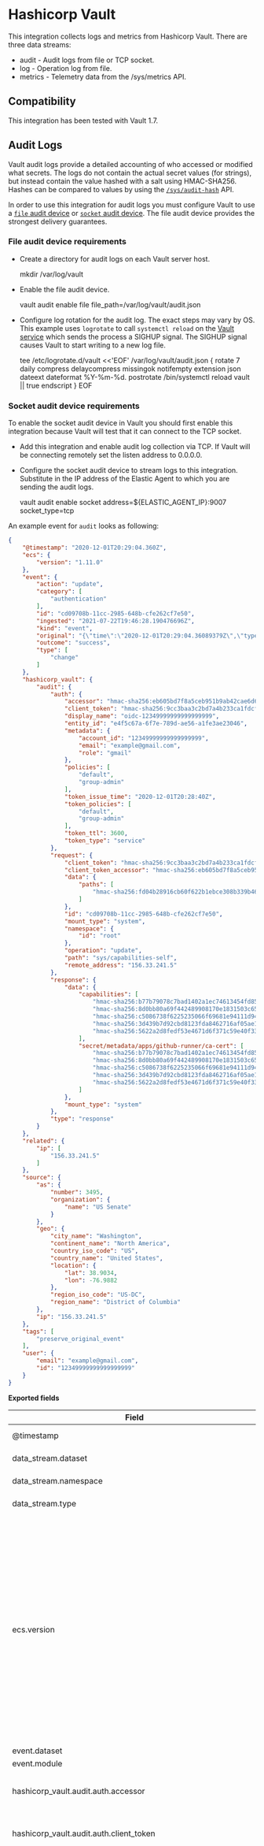 # Hashicorp Vault

This integration collects logs and metrics from Hashicorp Vault. There are
three data streams:

- audit - Audit logs from file or TCP socket.
- log - Operation log from file.
- metrics - Telemetry data from the /sys/metrics API.

## Compatibility

This integration has been tested with Vault 1.7.

## Audit Logs

Vault audit logs provide a detailed accounting of who accessed or modified what
secrets. The logs do not contain the actual secret values (for strings), but
instead contain the value hashed with a salt using HMAC-SHA256. Hashes can be
compared to values by using the
[`/sys/audit-hash`](https://www.vaultproject.io/api/system/audit-hash.html) API.

In order to use this integration for audit logs you must configure Vault
to use a [`file` audit device](https://www.vaultproject.io/docs/audit/file)
or [`socket` audit device](https://www.vaultproject.io/docs/audit/socket). The
file audit device provides the strongest delivery guarantees.

### File audit device requirements

- Create a directory for audit logs on each Vault server host.

    mkdir /var/log/vault

- Enable the file audit device.

    vault audit enable file file_path=/var/log/vault/audit.json

- Configure log rotation for the audit log. The exact steps may vary by OS.
This example uses `logrotate` to call `systemctl reload` on the
[Vault service](https://learn.hashicorp.com/tutorials/vault/deployment-guide#step-3-configure-systemd)
which sends the process a SIGHUP signal. The SIGHUP signal causes Vault to start
writing to a new log file.
  
    tee /etc/logrotate.d/vault <<'EOF'
    /var/log/vault/audit.json {
      rotate 7
      daily
      compress
      delaycompress
      missingok
      notifempty
      extension json
      dateext
      dateformat %Y-%m-%d.
      postrotate
          /bin/systemctl reload vault || true
      endscript
    }
    EOF
  
### Socket audit device requirements

To enable the socket audit device in Vault you should first enable this
integration because Vault will test that it can connect to the TCP socket.

- Add this integration and enable audit log collection via TCP. If Vault will
be connecting remotely set the listen address to 0.0.0.0.
  
- Configure the socket audit device to stream logs to this integration.
Substitute in the IP address of the Elastic Agent to which you are sending the
audit logs.

    vault audit enable socket address=${ELASTIC_AGENT_IP}:9007 socket_type=tcp

An example event for `audit` looks as following:

```json
{
    "@timestamp": "2020-12-01T20:29:04.360Z",
    "ecs": {
        "version": "1.11.0"
    },
    "event": {
        "action": "update",
        "category": [
            "authentication"
        ],
        "id": "cd09708b-11cc-2985-648b-cfe262cf7e50",
        "ingested": "2021-07-22T19:46:28.190476696Z",
        "kind": "event",
        "original": "{\"time\":\"2020-12-01T20:29:04.36089379Z\",\"type\":\"response\",\"auth\":{\"client_token\":\"hmac-sha256:9cc3baa3c2bd7a4b233ca1fdcf69df91c8f2a9f14ddda54a4039190f581dd327\",\"accessor\":\"hmac-sha256:eb605bd7f8a5ceb951b9ab42cae6d6c3f12f203cb2c2a78e33e899f77dceb931\",\"display_name\":\"oidc-12349999999999999999\",\"policies\":[\"default\",\"group-admin\"],\"token_policies\":[\"default\",\"group-admin\"],\"metadata\":{\"account_id\":\"12349999999999999999\",\"email\":\"example@gmail.com\",\"role\":\"gmail\"},\"entity_id\":\"e4f5c67a-6f7e-789d-ae56-a1fe3ae23046\",\"token_type\":\"service\",\"token_ttl\":3600,\"token_issue_time\":\"2020-12-01T20:28:40Z\"},\"request\":{\"id\":\"cd09708b-11cc-2985-648b-cfe262cf7e50\",\"operation\":\"update\",\"mount_type\":\"system\",\"client_token\":\"hmac-sha256:9cc3baa3c2bd7a4b233ca1fdcf69df91c8f2a9f14ddda54a4039190f581dd327\",\"client_token_accessor\":\"hmac-sha256:eb605bd7f8a5ceb951b9ab42cae6d6c3f12f203cb2c2a78e33e899f77dceb931\",\"namespace\":{\"id\":\"root\"},\"path\":\"sys/capabilities-self\",\"data\":{\"paths\":[\"hmac-sha256:fd04b28916cb60f622b1ebce308b339b468f5da93fa735f985f4435049627a27\"]},\"remote_address\":\"156.33.241.5\"},\"response\":{\"mount_type\":\"system\",\"data\":{\"capabilities\":[\"hmac-sha256:b77b79078c7bad1402a1ec74613454fd85efa203f1aa557fd2a9718cfd4ef367\",\"hmac-sha256:8d0bb80a69f442489908170e1831503c65b2f9d45a3250eac21fc16840416e5a\",\"hmac-sha256:c5086738f6225235066f69681e94111d94a45a268e9f0c64c6105073e32e8176\",\"hmac-sha256:3d439b7d92cbd8123fda8462716af05ae15710c8e2905eaba8d5452fccbad2f2\",\"hmac-sha256:5622a2d8fedf53e4671d6f371c59e40f3379030815fd4bb4126fdedce5fc87bb\"],\"secret/metadata/apps/github-runner/ca-cert\":[\"hmac-sha256:b77b79078c7bad1402a1ec74613454fd85efa203f1aa557fd2a9718cfd4ef367\",\"hmac-sha256:8d0bb80a69f442489908170e1831503c65b2f9d45a3250eac21fc16840416e5a\",\"hmac-sha256:c5086738f6225235066f69681e94111d94a45a268e9f0c64c6105073e32e8176\",\"hmac-sha256:3d439b7d92cbd8123fda8462716af05ae15710c8e2905eaba8d5452fccbad2f2\",\"hmac-sha256:5622a2d8fedf53e4671d6f371c59e40f3379030815fd4bb4126fdedce5fc87bb\"]}}}",
        "outcome": "success",
        "type": [
            "change"
        ]
    },
    "hashicorp_vault": {
        "audit": {
            "auth": {
                "accessor": "hmac-sha256:eb605bd7f8a5ceb951b9ab42cae6d6c3f12f203cb2c2a78e33e899f77dceb931",
                "client_token": "hmac-sha256:9cc3baa3c2bd7a4b233ca1fdcf69df91c8f2a9f14ddda54a4039190f581dd327",
                "display_name": "oidc-12349999999999999999",
                "entity_id": "e4f5c67a-6f7e-789d-ae56-a1fe3ae23046",
                "metadata": {
                    "account_id": "12349999999999999999",
                    "email": "example@gmail.com",
                    "role": "gmail"
                },
                "policies": [
                    "default",
                    "group-admin"
                ],
                "token_issue_time": "2020-12-01T20:28:40Z",
                "token_policies": [
                    "default",
                    "group-admin"
                ],
                "token_ttl": 3600,
                "token_type": "service"
            },
            "request": {
                "client_token": "hmac-sha256:9cc3baa3c2bd7a4b233ca1fdcf69df91c8f2a9f14ddda54a4039190f581dd327",
                "client_token_accessor": "hmac-sha256:eb605bd7f8a5ceb951b9ab42cae6d6c3f12f203cb2c2a78e33e899f77dceb931",
                "data": {
                    "paths": [
                        "hmac-sha256:fd04b28916cb60f622b1ebce308b339b468f5da93fa735f985f4435049627a27"
                    ]
                },
                "id": "cd09708b-11cc-2985-648b-cfe262cf7e50",
                "mount_type": "system",
                "namespace": {
                    "id": "root"
                },
                "operation": "update",
                "path": "sys/capabilities-self",
                "remote_address": "156.33.241.5"
            },
            "response": {
                "data": {
                    "capabilities": [
                        "hmac-sha256:b77b79078c7bad1402a1ec74613454fd85efa203f1aa557fd2a9718cfd4ef367",
                        "hmac-sha256:8d0bb80a69f442489908170e1831503c65b2f9d45a3250eac21fc16840416e5a",
                        "hmac-sha256:c5086738f6225235066f69681e94111d94a45a268e9f0c64c6105073e32e8176",
                        "hmac-sha256:3d439b7d92cbd8123fda8462716af05ae15710c8e2905eaba8d5452fccbad2f2",
                        "hmac-sha256:5622a2d8fedf53e4671d6f371c59e40f3379030815fd4bb4126fdedce5fc87bb"
                    ],
                    "secret/metadata/apps/github-runner/ca-cert": [
                        "hmac-sha256:b77b79078c7bad1402a1ec74613454fd85efa203f1aa557fd2a9718cfd4ef367",
                        "hmac-sha256:8d0bb80a69f442489908170e1831503c65b2f9d45a3250eac21fc16840416e5a",
                        "hmac-sha256:c5086738f6225235066f69681e94111d94a45a268e9f0c64c6105073e32e8176",
                        "hmac-sha256:3d439b7d92cbd8123fda8462716af05ae15710c8e2905eaba8d5452fccbad2f2",
                        "hmac-sha256:5622a2d8fedf53e4671d6f371c59e40f3379030815fd4bb4126fdedce5fc87bb"
                    ]
                },
                "mount_type": "system"
            },
            "type": "response"
        }
    },
    "related": {
        "ip": [
            "156.33.241.5"
        ]
    },
    "source": {
        "as": {
            "number": 3495,
            "organization": {
                "name": "US Senate"
            }
        },
        "geo": {
            "city_name": "Washington",
            "continent_name": "North America",
            "country_iso_code": "US",
            "country_name": "United States",
            "location": {
                "lat": 38.9034,
                "lon": -76.9882
            },
            "region_iso_code": "US-DC",
            "region_name": "District of Columbia"
        },
        "ip": "156.33.241.5"
    },
    "tags": [
        "preserve_original_event"
    ],
    "user": {
        "email": "example@gmail.com",
        "id": "12349999999999999999"
    }
}
```

**Exported fields**

| Field | Description | Type |
|---|---|---|
| @timestamp | Event timestamp. | date |
| data_stream.dataset | Data stream dataset. | constant_keyword |
| data_stream.namespace | Data stream namespace. | constant_keyword |
| data_stream.type | Data stream type. | constant_keyword |
| ecs.version | ECS version this event conforms to. `ecs.version` is a required field and must exist in all events. When querying across multiple indices -- which may conform to slightly different ECS versions -- this field lets integrations adjust to the schema version of the events. | keyword |
| event.dataset | Event dataset | constant_keyword |
| event.module | Event module | constant_keyword |
| hashicorp_vault.audit.auth.accessor | This is an HMAC of the client token accessor | keyword |
| hashicorp_vault.audit.auth.client_token | This is an HMAC of the client's token ID. | keyword |
| hashicorp_vault.audit.auth.display_name | Display name is a non-security sensitive identifier that is applicable to this auth. It is used for logging and prefixing of dynamic secrets. For example, it may be "armon" for the github credential backend. If the client token is used to generate a SQL credential, the user may be "github-armon-uuid". This is to help identify the source without using audit tables. | keyword |
| hashicorp_vault.audit.auth.entity_id | Entity ID is the identifier of the entity in identity store to which the identity of the authenticating client belongs to. | keyword |
| hashicorp_vault.audit.auth.external_namespace_policies | External namespace policies represent the policies authorized from different namespaces indexed by respective namespace identifiers. | flattened |
| hashicorp_vault.audit.auth.identity_policies | These are the policies sourced from the identity. | keyword |
| hashicorp_vault.audit.auth.metadata | This will contain a list of metadata key/value pairs associated with the authenticated user. | flattened |
| hashicorp_vault.audit.auth.no_default_policy | Indicates that the default policy should not be added by core when creating a token. The default policy will still be added if it's explicitly defined. | boolean |
| hashicorp_vault.audit.auth.policies | Policies is the list of policies that the authenticated user is associated with. | keyword |
| hashicorp_vault.audit.auth.remaining_uses |  | long |
| hashicorp_vault.audit.auth.token_issue_time |  | date |
| hashicorp_vault.audit.auth.token_policies | These are the policies sourced from the token. | keyword |
| hashicorp_vault.audit.auth.token_ttl |  | long |
| hashicorp_vault.audit.auth.token_type |  | keyword |
| hashicorp_vault.audit.error | If an error occurred with the request, the error message is included in this field's value. | keyword |
| hashicorp_vault.audit.request.client_token | This is an HMAC of the client's token ID. | keyword |
| hashicorp_vault.audit.request.client_token_accessor | This is an HMAC of the client token accessor. | keyword |
| hashicorp_vault.audit.request.data | The data object will contain secret data in key/value pairs. | flattened |
| hashicorp_vault.audit.request.headers | Additional HTTP headers specified by the client as part of the request. | flattened |
| hashicorp_vault.audit.request.id | This is the unique request identifier. | keyword |
| hashicorp_vault.audit.request.mount_type |  | keyword |
| hashicorp_vault.audit.request.namespace.id |  | keyword |
| hashicorp_vault.audit.request.namespace.path |  | keyword |
| hashicorp_vault.audit.request.operation | This is the type of operation which corresponds to path capabilities and is expected to be one of: create, read, update, delete, or list. | keyword |
| hashicorp_vault.audit.request.path | The requested Vault path for operation. | keyword |
| hashicorp_vault.audit.request.policy_override | Policy override indicates that the requestor wishes to override soft-mandatory Sentinel policies. | boolean |
| hashicorp_vault.audit.request.remote_address | The IP address of the client making the request. | ip |
| hashicorp_vault.audit.request.wrap_ttl | If the token is wrapped, this displays configured wrapped TTL in seconds. | long |
| hashicorp_vault.audit.response.auth.accessor |  | keyword |
| hashicorp_vault.audit.response.auth.client_token |  | keyword |
| hashicorp_vault.audit.response.auth.display_name |  | keyword |
| hashicorp_vault.audit.response.auth.entity_id |  | keyword |
| hashicorp_vault.audit.response.auth.external_namespace_policies |  | flattened |
| hashicorp_vault.audit.response.auth.identity_policies |  | keyword |
| hashicorp_vault.audit.response.auth.metadata |  | flattened |
| hashicorp_vault.audit.response.auth.no_default_policy |  | boolean |
| hashicorp_vault.audit.response.auth.num_uses |  | long |
| hashicorp_vault.audit.response.auth.policies |  |  |
| hashicorp_vault.audit.response.auth.token_issue_time |  | date |
| hashicorp_vault.audit.response.auth.token_policies |  | keyword |
| hashicorp_vault.audit.response.auth.token_ttl | Time to live for the token in seconds. | long |
| hashicorp_vault.audit.response.auth.token_type |  | keyword |
| hashicorp_vault.audit.response.data | Response payload. | flattened |
| hashicorp_vault.audit.response.headers | Headers will contain the http headers from the plugin that it wishes to have as part of the output. | flattened |
| hashicorp_vault.audit.response.mount_type |  | keyword |
| hashicorp_vault.audit.response.redirect | Redirect is an HTTP URL to redirect to for further authentication. This is only valid for credential backends. This will be blanked for any logical backend and ignored. | keyword |
| hashicorp_vault.audit.response.wrap_info.accessor | The token accessor for the wrapped response token. | keyword |
| hashicorp_vault.audit.response.wrap_info.creation_path | Creation path is the original request path that was used to create the wrapped response. | keyword |
| hashicorp_vault.audit.response.wrap_info.creation_time | The creation time. This can be used with the TTL to figure out an expected expiration. | date |
| hashicorp_vault.audit.response.wrap_info.token | The token containing the wrapped response. | keyword |
| hashicorp_vault.audit.response.wrap_info.ttl | Specifies the desired TTL of the wrapping token. | long |
| hashicorp_vault.audit.response.wrap_info.wrapped_accessor | The token accessor for the wrapped response token. | keyword |
| hashicorp_vault.audit.type | Audit record type (request or response). | keyword |
| input.type |  | keyword |
| log.file.path | Full path to the log file this event came from, including the file name. It should include the drive letter, when appropriate. If the event wasn't read from a log file, do not populate this field. | keyword |
| log.offset |  | long |
| log.source.address | Source address (IP and port) of the log message. | keyword |
| message | For log events the message field contains the log message, optimized for viewing in a log viewer. For structured logs without an original message field, other fields can be concatenated to form a human-readable summary of the event. If multiple messages exist, they can be combined into one message. | text |
| nomad.allocation.id | Nomad allocation ID | keyword |
| nomad.namespace | Nomad namespace. | keyword |
| nomad.node.id | Nomad node ID. | keyword |
| nomad.task.name | Nomad task name. | keyword |
| related.ip | All of the IPs seen on your event. | ip |
| source.as.number | Unique number allocated to the autonomous system. The autonomous system number (ASN) uniquely identifies each network on the Internet. | long |
| source.as.organization.name | Organization name. | keyword |
| source.geo.city_name | City name. | keyword |
| source.geo.continent_name | Name of the continent. | keyword |
| source.geo.country_iso_code | Country ISO code. | keyword |
| source.geo.country_name | Country name. | keyword |
| source.geo.location | Longitude and latitude. | geo_point |
| source.geo.region_iso_code | Region ISO code. | keyword |
| source.geo.region_name | Region name. | keyword |
| source.ip | IP address of the source (IPv4 or IPv6). | ip |
| tags | List of keywords used to tag each event. | keyword |
| user.email | User email address. | keyword |
| user.id | Unique identifier of the user. | keyword |


## Operational Logs

Vault outputs its logs to stdout. In order to use the package to collect the
operational log you will need to direct its output to a file.

This table shows how the Vault field names are mapped in events. The remaining
structured data fields (indicated by the `*`) are placed under
`hashicorp_vault.log` which is mapped as `flattened` to allow for arbitrary
fields without causing mapping explosions or type conflicts.

| Original Field 	| Package Field         	|
|----------------	|-----------------------	|
| `@timestamp`   	| `@timestamp`          	|
| `@module`      	| `log.logger`          	|
| `@level`       	| `log.level`           	|
| `@message`     	| `message`             	|
| `*`            	| `hashicorp_vault.log` 	|

### Requirements

By default, Vault uses its `standard` log output as opposed to `json`. Please
enable the JSON output in order to have the log data in a structured format. In
a config file for Vault add the following:

```hcl
log_format = "json"
```

An example event for `log` looks as following:

```json
{
    "@timestamp": "2021-07-09T17:20:27.182Z",
    "ecs": {
        "version": "1.11.0"
    },
    "event": {
        "ingested": "2021-07-22T19:26:33.689669663Z",
        "kind": "event",
        "original": "{\"@level\":\"info\",\"@message\":\"starting listener\",\"@module\":\"core.cluster-listener.tcp\",\"@timestamp\":\"2021-07-09T17:20:27.182327Z\",\"listener_address\":{\"IP\":\"0.0.0.0\",\"Port\":8201,\"Zone\":\"\"}}"
    },
    "hashicorp_vault": {
        "log": {
            "listener_address": {
                "IP": "0.0.0.0",
                "Port": 8201,
                "Zone": ""
            }
        }
    },
    "log": {
        "level": "info",
        "logger": "core.cluster-listener.tcp"
    },
    "message": "starting listener",
    "tags": [
        "preserve_original_event"
    ]
}
```

**Exported fields**

| Field | Description | Type |
|---|---|---|
| @timestamp | Event timestamp. | date |
| data_stream.dataset | Data stream dataset. | constant_keyword |
| data_stream.namespace | Data stream namespace. | constant_keyword |
| data_stream.type | Data stream type. | constant_keyword |
| ecs.version | ECS version this event conforms to. `ecs.version` is a required field and must exist in all events. When querying across multiple indices -- which may conform to slightly different ECS versions -- this field lets integrations adjust to the schema version of the events. | keyword |
| event.dataset | Event dataset | constant_keyword |
| event.module | Event module | constant_keyword |
| file.path | Full path to the file, including the file name. It should include the drive letter, when appropriate. | keyword |
| hashicorp_vault.log |  | flattened |
| input.type |  | keyword |
| log.file.path | Full path to the log file this event came from, including the file name. It should include the drive letter, when appropriate. If the event wasn't read from a log file, do not populate this field. | keyword |
| log.level | Original log level of the log event. If the source of the event provides a log level or textual severity, this is the one that goes in `log.level`. If your source doesn't specify one, you may put your event transport's severity here (e.g. Syslog severity). Some examples are `warn`, `err`, `i`, `informational`. | keyword |
| log.logger | The name of the logger inside an application. This is usually the name of the class which initialized the logger, or can be a custom name. | keyword |
| log.offset |  | long |
| message | For log events the message field contains the log message, optimized for viewing in a log viewer. For structured logs without an original message field, other fields can be concatenated to form a human-readable summary of the event. If multiple messages exist, they can be combined into one message. | text |
| tags | List of keywords used to tag each event. | keyword |


## Metrics

Vault can provide [telemetry](https://www.vaultproject.io/docs/configuration/telemetry)
information in the form of Prometheus metrics. You can verify that metrics are
enabled by making an HTTP request to
`http://vault_server:8200/v1/sys/metrics?format=prometheus` on your Vault server.

### Requirements

You must configure the Vault prometheus endpoint to disable the hostname
prefixing. It's recommended to also enable the hostname label.

```hcl
telemetry {
  disable_hostname = true
  enable_hostname_label = true
}
```

**Exported fields**

| Field | Description | Type |
|---|---|---|
| @timestamp | Event timestamp. | date |
| data_stream.dataset | Data stream dataset. | constant_keyword |
| data_stream.namespace | Data stream namespace. | constant_keyword |
| data_stream.type | Data stream type. | constant_keyword |
| ecs.version | ECS version this event conforms to. `ecs.version` is a required field and must exist in all events. When querying across multiple indices -- which may conform to slightly different ECS versions -- this field lets integrations adjust to the schema version of the events. | keyword |
| event.dataset | Event dataset | constant_keyword |
| event.module | Event module | constant_keyword |
| hashicorp_vault.metrics.go_gc_duration_seconds.value |  | unsigned_long |
| hashicorp_vault.metrics.go_gc_duration_seconds_count.counter |  | unsigned_long |
| hashicorp_vault.metrics.go_gc_duration_seconds_count.rate |  | float |
| hashicorp_vault.metrics.go_gc_duration_seconds_sum.counter |  | unsigned_long |
| hashicorp_vault.metrics.go_gc_duration_seconds_sum.rate |  | float |
| hashicorp_vault.metrics.go_goroutines.value |  | unsigned_long |
| hashicorp_vault.metrics.go_info.value |  | unsigned_long |
| hashicorp_vault.metrics.go_memstats_alloc_bytes.value |  | unsigned_long |
| hashicorp_vault.metrics.go_memstats_alloc_bytes_total.counter |  | unsigned_long |
| hashicorp_vault.metrics.go_memstats_alloc_bytes_total.rate |  | float |
| hashicorp_vault.metrics.go_memstats_buck_hash_sys_bytes.value |  | unsigned_long |
| hashicorp_vault.metrics.go_memstats_frees_total.counter |  | unsigned_long |
| hashicorp_vault.metrics.go_memstats_frees_total.rate |  | float |
| hashicorp_vault.metrics.go_memstats_gc_cpu_fraction.value |  | unsigned_long |
| hashicorp_vault.metrics.go_memstats_gc_sys_bytes.value |  | unsigned_long |
| hashicorp_vault.metrics.go_memstats_heap_alloc_bytes.value |  | unsigned_long |
| hashicorp_vault.metrics.go_memstats_heap_idle_bytes.value |  | unsigned_long |
| hashicorp_vault.metrics.go_memstats_heap_inuse_bytes.value |  | unsigned_long |
| hashicorp_vault.metrics.go_memstats_heap_objects.value |  | unsigned_long |
| hashicorp_vault.metrics.go_memstats_heap_released_bytes.value |  | unsigned_long |
| hashicorp_vault.metrics.go_memstats_heap_sys_bytes.value |  | unsigned_long |
| hashicorp_vault.metrics.go_memstats_last_gc_time_seconds.value |  | unsigned_long |
| hashicorp_vault.metrics.go_memstats_lookups_total.counter |  | unsigned_long |
| hashicorp_vault.metrics.go_memstats_lookups_total.rate |  | float |
| hashicorp_vault.metrics.go_memstats_mallocs_total.counter |  | unsigned_long |
| hashicorp_vault.metrics.go_memstats_mallocs_total.rate |  | float |
| hashicorp_vault.metrics.go_memstats_mcache_inuse_bytes.value |  | unsigned_long |
| hashicorp_vault.metrics.go_memstats_mcache_sys_bytes.value |  | unsigned_long |
| hashicorp_vault.metrics.go_memstats_mspan_inuse_bytes.value |  | unsigned_long |
| hashicorp_vault.metrics.go_memstats_mspan_sys_bytes.value |  | unsigned_long |
| hashicorp_vault.metrics.go_memstats_next_gc_bytes.value |  | unsigned_long |
| hashicorp_vault.metrics.go_memstats_other_sys_bytes.value |  | unsigned_long |
| hashicorp_vault.metrics.go_memstats_stack_inuse_bytes.value |  | unsigned_long |
| hashicorp_vault.metrics.go_memstats_stack_sys_bytes.value |  | unsigned_long |
| hashicorp_vault.metrics.go_memstats_sys_bytes.value |  | unsigned_long |
| hashicorp_vault.metrics.go_threads.value |  | unsigned_long |
| hashicorp_vault.metrics.process_cpu_seconds_total.counter |  | unsigned_long |
| hashicorp_vault.metrics.process_cpu_seconds_total.rate |  | float |
| hashicorp_vault.metrics.process_max_fds.value |  | unsigned_long |
| hashicorp_vault.metrics.process_open_fds.value |  | unsigned_long |
| hashicorp_vault.metrics.process_resident_memory_bytes.value |  | unsigned_long |
| hashicorp_vault.metrics.process_start_time_seconds.value |  | unsigned_long |
| hashicorp_vault.metrics.process_virtual_memory_bytes.value |  | unsigned_long |
| hashicorp_vault.metrics.process_virtual_memory_max_bytes.value |  | unsigned_long |
| hashicorp_vault.metrics.up.value |  | unsigned_long |
| hashicorp_vault.metrics.vault_audit_log_request_count.counter |  | unsigned_long |
| hashicorp_vault.metrics.vault_audit_log_request_count.rate |  | float |
| hashicorp_vault.metrics.vault_audit_log_request_failure.counter |  | unsigned_long |
| hashicorp_vault.metrics.vault_audit_log_request_failure.rate |  | float |
| hashicorp_vault.metrics.vault_audit_log_request_sum.counter |  | unsigned_long |
| hashicorp_vault.metrics.vault_audit_log_request_sum.rate |  | float |
| hashicorp_vault.metrics.vault_audit_log_response_count.counter |  | unsigned_long |
| hashicorp_vault.metrics.vault_audit_log_response_count.rate |  | float |
| hashicorp_vault.metrics.vault_audit_log_response_failure.counter |  | unsigned_long |
| hashicorp_vault.metrics.vault_audit_log_response_failure.rate |  | float |
| hashicorp_vault.metrics.vault_audit_log_response_sum.counter |  | unsigned_long |
| hashicorp_vault.metrics.vault_audit_log_response_sum.rate |  | float |
| hashicorp_vault.metrics.vault_barrier_delete_count.counter |  | unsigned_long |
| hashicorp_vault.metrics.vault_barrier_delete_count.rate |  | float |
| hashicorp_vault.metrics.vault_barrier_delete_sum.counter |  | unsigned_long |
| hashicorp_vault.metrics.vault_barrier_delete_sum.rate |  | float |
| hashicorp_vault.metrics.vault_barrier_estimated_encryptions.counter |  | unsigned_long |
| hashicorp_vault.metrics.vault_barrier_estimated_encryptions.rate |  | float |
| hashicorp_vault.metrics.vault_barrier_get.value |  | unsigned_long |
| hashicorp_vault.metrics.vault_barrier_get_count.counter |  | unsigned_long |
| hashicorp_vault.metrics.vault_barrier_get_count.rate |  | float |
| hashicorp_vault.metrics.vault_barrier_get_sum.counter |  | unsigned_long |
| hashicorp_vault.metrics.vault_barrier_get_sum.rate |  | float |
| hashicorp_vault.metrics.vault_barrier_list_count.counter |  | unsigned_long |
| hashicorp_vault.metrics.vault_barrier_list_count.rate |  | float |
| hashicorp_vault.metrics.vault_barrier_list_sum.counter |  | unsigned_long |
| hashicorp_vault.metrics.vault_barrier_list_sum.rate |  | float |
| hashicorp_vault.metrics.vault_barrier_put.value |  | unsigned_long |
| hashicorp_vault.metrics.vault_barrier_put_count.counter |  | unsigned_long |
| hashicorp_vault.metrics.vault_barrier_put_count.rate |  | float |
| hashicorp_vault.metrics.vault_barrier_put_sum.counter |  | unsigned_long |
| hashicorp_vault.metrics.vault_barrier_put_sum.rate |  | float |
| hashicorp_vault.metrics.vault_cache_hit.counter |  | unsigned_long |
| hashicorp_vault.metrics.vault_cache_hit.rate |  | float |
| hashicorp_vault.metrics.vault_cache_miss.counter |  | unsigned_long |
| hashicorp_vault.metrics.vault_cache_miss.rate |  | float |
| hashicorp_vault.metrics.vault_cache_write.counter |  | unsigned_long |
| hashicorp_vault.metrics.vault_cache_write.rate |  | float |
| hashicorp_vault.metrics.vault_core_active.value |  | unsigned_long |
| hashicorp_vault.metrics.vault_core_check_token_count.counter |  | unsigned_long |
| hashicorp_vault.metrics.vault_core_check_token_count.rate |  | float |
| hashicorp_vault.metrics.vault_core_check_token_sum.counter |  | unsigned_long |
| hashicorp_vault.metrics.vault_core_check_token_sum.rate |  | float |
| hashicorp_vault.metrics.vault_core_fetch_acl_and_token_count.counter |  | unsigned_long |
| hashicorp_vault.metrics.vault_core_fetch_acl_and_token_count.rate |  | float |
| hashicorp_vault.metrics.vault_core_fetch_acl_and_token_sum.counter |  | unsigned_long |
| hashicorp_vault.metrics.vault_core_fetch_acl_and_token_sum.rate |  | float |
| hashicorp_vault.metrics.vault_core_handle_login_request_count.counter |  | unsigned_long |
| hashicorp_vault.metrics.vault_core_handle_login_request_count.rate |  | float |
| hashicorp_vault.metrics.vault_core_handle_login_request_sum.counter |  | unsigned_long |
| hashicorp_vault.metrics.vault_core_handle_login_request_sum.rate |  | float |
| hashicorp_vault.metrics.vault_core_handle_request_count.counter |  | unsigned_long |
| hashicorp_vault.metrics.vault_core_handle_request_count.rate |  | float |
| hashicorp_vault.metrics.vault_core_handle_request_sum.counter |  | unsigned_long |
| hashicorp_vault.metrics.vault_core_handle_request_sum.rate |  | float |
| hashicorp_vault.metrics.vault_core_mount_table_num_entries.value |  | unsigned_long |
| hashicorp_vault.metrics.vault_core_mount_table_size.value |  | unsigned_long |
| hashicorp_vault.metrics.vault_core_performance_standby.value |  | unsigned_long |
| hashicorp_vault.metrics.vault_core_post_unseal_count.counter |  | unsigned_long |
| hashicorp_vault.metrics.vault_core_post_unseal_count.rate |  | float |
| hashicorp_vault.metrics.vault_core_post_unseal_sum.counter |  | unsigned_long |
| hashicorp_vault.metrics.vault_core_post_unseal_sum.rate |  | float |
| hashicorp_vault.metrics.vault_core_pre_seal_count.counter |  | unsigned_long |
| hashicorp_vault.metrics.vault_core_pre_seal_count.rate |  | float |
| hashicorp_vault.metrics.vault_core_pre_seal_sum.counter |  | unsigned_long |
| hashicorp_vault.metrics.vault_core_pre_seal_sum.rate |  | float |
| hashicorp_vault.metrics.vault_core_replication_dr_primary.value |  | unsigned_long |
| hashicorp_vault.metrics.vault_core_replication_dr_secondary.value |  | unsigned_long |
| hashicorp_vault.metrics.vault_core_replication_performance_primary.value |  | unsigned_long |
| hashicorp_vault.metrics.vault_core_replication_performance_secondary.value |  | unsigned_long |
| hashicorp_vault.metrics.vault_core_unseal_count.counter |  | unsigned_long |
| hashicorp_vault.metrics.vault_core_unseal_count.rate |  | float |
| hashicorp_vault.metrics.vault_core_unseal_sum.counter |  | unsigned_long |
| hashicorp_vault.metrics.vault_core_unseal_sum.rate |  | float |
| hashicorp_vault.metrics.vault_core_unsealed.value |  | unsigned_long |
| hashicorp_vault.metrics.vault_expire_fetch_lease_times_by_token_count.counter |  | unsigned_long |
| hashicorp_vault.metrics.vault_expire_fetch_lease_times_by_token_count.rate |  | float |
| hashicorp_vault.metrics.vault_expire_fetch_lease_times_by_token_sum.counter |  | unsigned_long |
| hashicorp_vault.metrics.vault_expire_fetch_lease_times_by_token_sum.rate |  | float |
| hashicorp_vault.metrics.vault_expire_fetch_lease_times_count.counter |  | unsigned_long |
| hashicorp_vault.metrics.vault_expire_fetch_lease_times_count.rate |  | float |
| hashicorp_vault.metrics.vault_expire_fetch_lease_times_sum.counter |  | unsigned_long |
| hashicorp_vault.metrics.vault_expire_fetch_lease_times_sum.rate |  | float |
| hashicorp_vault.metrics.vault_expire_num_leases.value |  | unsigned_long |
| hashicorp_vault.metrics.vault_expire_register_auth_count.counter |  | unsigned_long |
| hashicorp_vault.metrics.vault_expire_register_auth_count.rate |  | float |
| hashicorp_vault.metrics.vault_expire_register_auth_sum.counter |  | unsigned_long |
| hashicorp_vault.metrics.vault_expire_register_auth_sum.rate |  | float |
| hashicorp_vault.metrics.vault_expire_revoke_by_token_count.counter |  | unsigned_long |
| hashicorp_vault.metrics.vault_expire_revoke_by_token_count.rate |  | float |
| hashicorp_vault.metrics.vault_expire_revoke_by_token_sum.counter |  | unsigned_long |
| hashicorp_vault.metrics.vault_expire_revoke_by_token_sum.rate |  | float |
| hashicorp_vault.metrics.vault_expire_revoke_common_count.counter |  | unsigned_long |
| hashicorp_vault.metrics.vault_expire_revoke_common_count.rate |  | float |
| hashicorp_vault.metrics.vault_expire_revoke_common_sum.counter |  | unsigned_long |
| hashicorp_vault.metrics.vault_expire_revoke_common_sum.rate |  | float |
| hashicorp_vault.metrics.vault_expire_revoke_count.counter |  | unsigned_long |
| hashicorp_vault.metrics.vault_expire_revoke_count.rate |  | float |
| hashicorp_vault.metrics.vault_expire_revoke_sum.counter |  | unsigned_long |
| hashicorp_vault.metrics.vault_expire_revoke_sum.rate |  | float |
| hashicorp_vault.metrics.vault_policy_get_policy_count.counter |  | unsigned_long |
| hashicorp_vault.metrics.vault_policy_get_policy_count.rate |  | float |
| hashicorp_vault.metrics.vault_policy_get_policy_sum.counter |  | unsigned_long |
| hashicorp_vault.metrics.vault_policy_get_policy_sum.rate |  | float |
| hashicorp_vault.metrics.vault_route_create_secret__count.counter |  | unsigned_long |
| hashicorp_vault.metrics.vault_route_create_secret__count.rate |  | float |
| hashicorp_vault.metrics.vault_route_create_secret__sum.counter |  | unsigned_long |
| hashicorp_vault.metrics.vault_route_create_secret__sum.rate |  | float |
| hashicorp_vault.metrics.vault_route_delete_secret__count.counter |  | unsigned_long |
| hashicorp_vault.metrics.vault_route_delete_secret__count.rate |  | float |
| hashicorp_vault.metrics.vault_route_delete_secret__sum.counter |  | unsigned_long |
| hashicorp_vault.metrics.vault_route_delete_secret__sum.rate |  | float |
| hashicorp_vault.metrics.vault_route_read_auth_token__count.counter |  | unsigned_long |
| hashicorp_vault.metrics.vault_route_read_auth_token__count.rate |  | float |
| hashicorp_vault.metrics.vault_route_read_auth_token__sum.counter |  | unsigned_long |
| hashicorp_vault.metrics.vault_route_read_auth_token__sum.rate |  | float |
| hashicorp_vault.metrics.vault_route_read_secret__count.counter |  | unsigned_long |
| hashicorp_vault.metrics.vault_route_read_secret__count.rate |  | float |
| hashicorp_vault.metrics.vault_route_read_secret__sum.counter |  | unsigned_long |
| hashicorp_vault.metrics.vault_route_read_secret__sum.rate |  | float |
| hashicorp_vault.metrics.vault_route_read_sys__count.counter |  | unsigned_long |
| hashicorp_vault.metrics.vault_route_read_sys__count.rate |  | float |
| hashicorp_vault.metrics.vault_route_read_sys__sum.counter |  | unsigned_long |
| hashicorp_vault.metrics.vault_route_read_sys__sum.rate |  | float |
| hashicorp_vault.metrics.vault_route_update_auth_token__count.counter |  | unsigned_long |
| hashicorp_vault.metrics.vault_route_update_auth_token__count.rate |  | float |
| hashicorp_vault.metrics.vault_route_update_auth_token__sum.counter |  | unsigned_long |
| hashicorp_vault.metrics.vault_route_update_auth_token__sum.rate |  | float |
| hashicorp_vault.metrics.vault_route_update_secret__count.counter |  | unsigned_long |
| hashicorp_vault.metrics.vault_route_update_secret__count.rate |  | float |
| hashicorp_vault.metrics.vault_route_update_secret__sum.counter |  | unsigned_long |
| hashicorp_vault.metrics.vault_route_update_secret__sum.rate |  | float |
| hashicorp_vault.metrics.vault_route_update_sys__count.counter |  | unsigned_long |
| hashicorp_vault.metrics.vault_route_update_sys__count.rate |  | float |
| hashicorp_vault.metrics.vault_route_update_sys__sum.counter |  | unsigned_long |
| hashicorp_vault.metrics.vault_route_update_sys__sum.rate |  | float |
| hashicorp_vault.metrics.vault_runtime_alloc_bytes.value |  | unsigned_long |
| hashicorp_vault.metrics.vault_runtime_free_count.value |  | unsigned_long |
| hashicorp_vault.metrics.vault_runtime_gc_pause_ns.value |  | unsigned_long |
| hashicorp_vault.metrics.vault_runtime_gc_pause_ns_count.counter |  | unsigned_long |
| hashicorp_vault.metrics.vault_runtime_gc_pause_ns_count.rate |  | float |
| hashicorp_vault.metrics.vault_runtime_gc_pause_ns_sum.counter |  | unsigned_long |
| hashicorp_vault.metrics.vault_runtime_gc_pause_ns_sum.rate |  | float |
| hashicorp_vault.metrics.vault_runtime_heap_objects.value |  | unsigned_long |
| hashicorp_vault.metrics.vault_runtime_malloc_count.value |  | unsigned_long |
| hashicorp_vault.metrics.vault_runtime_num_goroutines.value |  | unsigned_long |
| hashicorp_vault.metrics.vault_runtime_sys_bytes.value |  | unsigned_long |
| hashicorp_vault.metrics.vault_runtime_total_gc_pause_ns.value |  | unsigned_long |
| hashicorp_vault.metrics.vault_runtime_total_gc_runs.value |  | unsigned_long |
| hashicorp_vault.metrics.vault_seal_decrypt.counter |  | unsigned_long |
| hashicorp_vault.metrics.vault_seal_decrypt.rate |  | float |
| hashicorp_vault.metrics.vault_seal_decrypt_time_count.counter |  | unsigned_long |
| hashicorp_vault.metrics.vault_seal_decrypt_time_count.rate |  | float |
| hashicorp_vault.metrics.vault_seal_decrypt_time_sum.counter |  | unsigned_long |
| hashicorp_vault.metrics.vault_seal_decrypt_time_sum.rate |  | float |
| hashicorp_vault.metrics.vault_seal_encrypt.counter |  | unsigned_long |
| hashicorp_vault.metrics.vault_seal_encrypt.rate |  | float |
| hashicorp_vault.metrics.vault_seal_encrypt_time_count.counter |  | unsigned_long |
| hashicorp_vault.metrics.vault_seal_encrypt_time_count.rate |  | float |
| hashicorp_vault.metrics.vault_seal_encrypt_time_sum.counter |  | unsigned_long |
| hashicorp_vault.metrics.vault_seal_encrypt_time_sum.rate |  | float |
| hashicorp_vault.metrics.vault_seal_shamir_decrypt.counter |  | unsigned_long |
| hashicorp_vault.metrics.vault_seal_shamir_decrypt.rate |  | float |
| hashicorp_vault.metrics.vault_seal_shamir_decrypt_time_count.counter |  | unsigned_long |
| hashicorp_vault.metrics.vault_seal_shamir_decrypt_time_count.rate |  | float |
| hashicorp_vault.metrics.vault_seal_shamir_decrypt_time_sum.counter |  | unsigned_long |
| hashicorp_vault.metrics.vault_seal_shamir_decrypt_time_sum.rate |  | float |
| hashicorp_vault.metrics.vault_seal_shamir_encrypt.counter |  | unsigned_long |
| hashicorp_vault.metrics.vault_seal_shamir_encrypt.rate |  | float |
| hashicorp_vault.metrics.vault_seal_shamir_encrypt_time_count.counter |  | unsigned_long |
| hashicorp_vault.metrics.vault_seal_shamir_encrypt_time_count.rate |  | float |
| hashicorp_vault.metrics.vault_seal_shamir_encrypt_time_sum.counter |  | unsigned_long |
| hashicorp_vault.metrics.vault_seal_shamir_encrypt_time_sum.rate |  | float |
| hashicorp_vault.metrics.vault_token_createAccessor_count.counter |  | unsigned_long |
| hashicorp_vault.metrics.vault_token_createAccessor_count.rate |  | float |
| hashicorp_vault.metrics.vault_token_createAccessor_sum.counter |  | unsigned_long |
| hashicorp_vault.metrics.vault_token_createAccessor_sum.rate |  | float |
| hashicorp_vault.metrics.vault_token_create_count.counter |  | unsigned_long |
| hashicorp_vault.metrics.vault_token_create_count.rate |  | float |
| hashicorp_vault.metrics.vault_token_create_root.counter |  | unsigned_long |
| hashicorp_vault.metrics.vault_token_create_root.rate |  | float |
| hashicorp_vault.metrics.vault_token_create_sum.counter |  | unsigned_long |
| hashicorp_vault.metrics.vault_token_create_sum.rate |  | float |
| hashicorp_vault.metrics.vault_token_creation.counter |  | unsigned_long |
| hashicorp_vault.metrics.vault_token_creation.rate |  | float |
| hashicorp_vault.metrics.vault_token_lookup_count.counter |  | unsigned_long |
| hashicorp_vault.metrics.vault_token_lookup_count.rate |  | float |
| hashicorp_vault.metrics.vault_token_lookup_sum.counter |  | unsigned_long |
| hashicorp_vault.metrics.vault_token_lookup_sum.rate |  | float |
| hashicorp_vault.metrics.vault_token_revoke_tree_count.counter |  | unsigned_long |
| hashicorp_vault.metrics.vault_token_revoke_tree_count.rate |  | float |
| hashicorp_vault.metrics.vault_token_revoke_tree_sum.counter |  | unsigned_long |
| hashicorp_vault.metrics.vault_token_revoke_tree_sum.rate |  | float |
| hashicorp_vault.metrics.vault_token_store_count.counter |  | unsigned_long |
| hashicorp_vault.metrics.vault_token_store_count.rate |  | float |
| hashicorp_vault.metrics.vault_token_store_sum.counter |  | unsigned_long |
| hashicorp_vault.metrics.vault_token_store_sum.rate |  | float |
| labels | Custom key/value pairs. Can be used to add meta information to events. Should not contain nested objects. All values are stored as keyword. Example: `docker` and `k8s` labels. | object |
| labels.auth_method |  | keyword |
| labels.cluster |  | keyword |
| labels.creation_ttl |  | keyword |
| labels.host |  | keyword |
| labels.instance |  | keyword |
| labels.job |  | keyword |
| labels.local |  | keyword |
| labels.mount_point |  | keyword |
| labels.namespace |  | keyword |
| labels.quantile |  | keyword |
| labels.term |  | keyword |
| labels.token_type |  | keyword |
| labels.type |  | keyword |
| labels.version |  | keyword |
| service.type | The type of the service data is collected from. The type can be used to group and correlate logs and metrics from one service type. Example: If logs or metrics are collected from Elasticsearch, `service.type` would be `elasticsearch`. | keyword |

